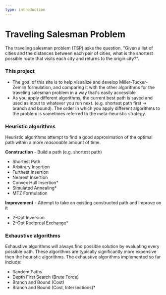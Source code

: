 ```yaml
---
type: introduction
---
```


# Traveling Salesman Problem

The traveling salesman problem (TSP) asks the question, "Given a list of cities and the distances between each pair of cities, what is the shortest possible route that visits each city and returns to the origin city?".

### This project

- The goal of this site is to help visualize and develop Miller-Tucker-Zemlin formulation, and comparing it with the other algorithms for the traveling salesman problem in a way that's easily accessible
- As you apply different algorithms, the current best path is saved and used as input to whatever you run next. (e.g. shortest path first -> branch and bound). The order in which you apply different algorithms to the problem is sometimes referred to the meta-heuristic strategy.

### Heuristic algorithms

Heuristic algorithms attempt to find a good approximation of the optimal path within a more _reasonable_ amount of time.

**Construction** - Build a path (e.g. shortest path)

- Shortest Path
- Arbitrary Insertion
- Furthest Insertion
- Nearest Insertion
- Convex Hull Insertion\*
- Simulated Annealing\*
- MTZ Formulation

**Improvement** - Attempt to take an existing constructed path and improve on it

- 2-Opt Inversion
- 2-Opt Reciprcal Exchange\*

### Exhaustive algorithms

Exhaustive algorithms will always find possible solution by evaluating every possible path. These algorithms are typically significantly more expensive then the heuristic algorithms. The exhaustive algorithms implemented so far include:

- Random Paths
- Depth First Search (Brute Force)
- Branch and Bound (Cost)
- Branch and Bound (Cost, Intersections)\*


